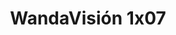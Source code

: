 ---
layout: episodios
title: "WandaVisión 1x07"
url_serie_padre: 'wandavision/temporada-1'
category: 'series'
capitulo: 'yes'
anio: '2021'
prev: 'capitulo-6'
proximo: 'capitulo-8'
sandbox: allow-same-origin allow-forms
idioma: 'Latino/Subtitulado'
calidad: 'Full HD'
reproductores_fembed: ["https://streamsb.net/embed-yghduivjbot5.html","Latino","https://pelisplushd.me/v/0jyzltl7ly4ll70","Latino","https://www.fembed.com/v/xgw1lb5kr7x744m","Latino","https://mstream.tech/9qjz0htlhxvx","Latino","https://www.fembed.com/v/w3516ind-yp66m8","Latino","https://uqload.com/embed-369n43cd57s7.html","Latino","https://uqload.com/embed-9j72ymeup8ec.html","Latino","https://femax20.com/v/60jrpf03e2x7gm3","Latino","https://www.fembed.com/v/33zgdim3j1kzey1","Subtitulado","https://mstream.tech/0wghrtthm5fr","Subtitulado","https://www.fembed.com/v/x45k7u5krlekq1z","Subtitulado","https://pelispng.online/v/x45k7u5krlekq1z","Subtitulado","https://fembed.live/v/36l-rim3j1mwrdq?hls4=yes","Subtitulado","https://uqload.com/embed-4g0paj9xxb6t.html","Subtitulado"]
reproductor: 'fembed'
clasificacion: '+10'
tags:
- Ciencia-Ficcion
---